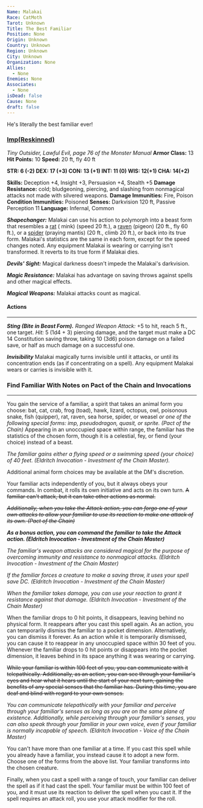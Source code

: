 ```yaml
---
Name: Malakai
Race: CatMoth
Tarot: Unknown
Title: The Best Familiar
Position: None
Origin: Unknown
Country: Unknown
Region: Unknown
City: Unknown
Organization: None
Allies:
  - None
Enemies: None
Associates:
  - None
isDead: false
Cause: None
draft: false
---
```

He's literally the best familiar ever!
### [Imp(Reskinned)](https://5e.tools/bestiary.html#imp_mm)
*Tiny Outsider, Lawful Evil, page 76 of the Monster Manual*
**Armor Class:** 13
**Hit Points:** 10
**Speed:** 20 ft, fly 40 ft

**STR: 6 (-2)     DEX: 17 (+3)     CON: 13 (+1)      INT: 11 (0)     WIS: 12(+1)     CHA: 14(+2)**

**Skills:** Deception +4, Insight +3, Persuasion +4, Stealth +5
**Damage Resistance:** cold; bludgeoning, piercing, and slashing from nonmagical attacks not made with silvered weapons.
**Damage Immunities:** Fire, Poison
**Condition Immunities:** Poisoned
**Senses:** Darkvision 120 ft, Passive Perception 11
**Language:** Infernal, Common

***Shapechanger:*** Malakai can use his action to polymorph into a beast form that resembles a [rat](https://5e.tools/bestiary.html#rat_mm) (
mink) (speed 20 ft.), a [raven](https://5e.tools/bestiary.html#raven_mm) (pigeon) (20 ft., fly 60 ft.), or a [spider](https://5e.tools/bestiary.html#spider_mm) (praying mantis) (20 ft., climb 20 ft.), or back into its true form. Malakai's statistics are the same in each form, except for the speed changes noted. Any equipment Malakai is wearing or carrying isn't transformed. It reverts to its true form if Malakai dies.

***Devils' Sight:*** Magical darkness doesn't impede the Malakai's darkvision.

***Magic Resistance:*** Malakai has advantage on saving throws against spells and other magical effects.

***Magical Weapons:*** Malakai attacks count as magical.

#### Actions
-----
***Sting (Bite in Beast Form).***
*Ranged Weapon Attack:* +5 to hit, reach 5 ft., one target. _Hit:_ 5 (1d4 + 3) piercing damage, and the target must make a DC 14 Constitution saving throw, taking 10 (3d6) poison damage on a failed save, or half as much damage on a successful one.

***Invisibility*** 
Malakai magically turns invisible until it attacks, or until its concentration ends (as if concentrating on a spell). Any equipment Malakai wears or carries is invisible with it.

### Find Familiar With Notes on Pact of the Chain and Invocations
----
You gain the service of a familiar, a spirit that takes an animal form you choose: bat, cat, crab, frog (toad), hawk, lizard, octopus, owl, poisonous snake, fish (quipper), rat, raven, sea horse, spider, or weasel *or one of the following special forms: imp, pseudodragon, quasit, or sprite. (Pact of the Chain)* Appearing in an unoccupied space within range, the familiar has the statistics of the chosen form, though it is a celestial, fey, or fiend (your choice) instead of a beast. 

*The familiar gains either a flying speed or a swimming speed (your choice) of 40 feet. (Eldritch Invocation - Investment of the Chain Master).*

Additional animal form choices may be available at the DM's discretion.

Your familiar acts independently of you, but it always obeys your commands. In combat, it rolls its own initiative and acts on its own turn. ~~A familiar can't attack, but it can take other actions as normal.~~  

~~*Additionally, when you take the Attack action, you can forgo one of your own attacks to allow your familiar to use its reaction to make one attack of its own. (Pact of the Chain)*~~ 

***As a bonus action, you can command the familiar to take the Attack action. (Eldritch Invocation - Investment of the Chain Master)***

*The familiar's weapon attacks are considered magical for the purpose of overcoming immunity and resistance to nonmagical attacks. (Eldritch Invocation - Investment of the Chain Master)*

*If the familiar forces a creature to make a saving throw, it uses your spell save DC. (Eldritch Invocation - Investment of the Chain Master)*

*When the familiar takes damage, you can use your reaction to grant it resistance against that damage. (Eldritch Invocation - Investment of the Chain Master)*

When the familiar drops to 0 hit points, it disappears, leaving behind no physical form. It reappears after you cast this spell again. As an action, you can temporarily dismiss the familiar to a pocket dimension. Alternatively, you can dismiss it forever. As an action while it is temporarily dismissed, you can cause it to reappear in any unoccupied space within 30 feet of you. Whenever the familiar drops to 0 hit points or disappears into the pocket dimension, it leaves behind in its space anything it was wearing or carrying.

~~While your familiar is within 100 feet of you, you can communicate with it telepathically. Additionally, as an action, you can see through your familiar's eyes and hear what it hears until the start of your next turn, gaining the benefits of any special senses that the familiar has. During this time, you are deaf and blind with regard to your own senses.~~ 

*You can communicate telepathically with your familiar and perceive through your familiar's senses as long as you are on the same plane of existence. Additionally, while perceiving through your familiar's senses, you can also speak through your familiar in your own voice, even if your familiar is normally incapable of speech. (Eldritch Invocation - Voice of the Chain Master)*

You can't have more than one familiar at a time. If you cast this spell while you already have a familiar, you instead cause it to adopt a new form. Choose one of the forms from the above list. Your familiar transforms into the chosen creature.

Finally, when you cast a spell with a range of touch, your familiar can deliver the spell as if it had cast the spell. Your familiar must be within 100 feet of you, and it must use its reaction to deliver the spell when you cast it. If the spell requires an attack roll, you use your attack modifier for the roll.